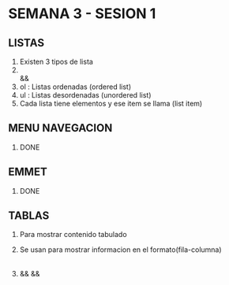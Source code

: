 # SEMANA 3 - SESION 1
 
## LISTAS
 
1. Existen 3 tipos de lista
2. <ol></ol> && <ul></ul>
3. ol : Listas ordenadas (ordered list)
4. ul : Listas desordenadas (unordered list)
5. Cada lista tiene elementos y ese item se llama (list item)
 
## MENU NAVEGACION
 
1. DONE
 
## EMMET
 
1. DONE
 
## TABLAS
 
1. Para mostrar contenido tabulado
2. Se usan para mostrar informacion en el formato(fila-columna)
 
3. <table></table> && <tr></tr> && <td></td>
 
 
 
<!--
  Crear repositorio (html-02)
  crear archivo index.html
  crear archivo listas.html (ejemplo de listas)
  crear archivo navegacion.html (ejemplo de menu perfecto)
  crear archivo tablas.html (ejemplo de tablas)
-->
 
